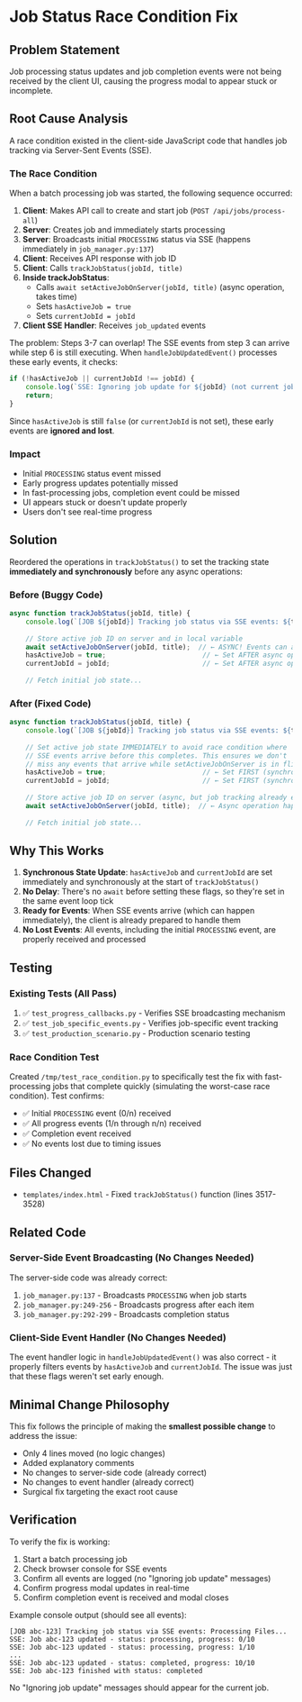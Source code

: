 # Job Status Race Condition Fix

## Problem Statement

Job processing status updates and job completion events were not being received by the client UI, causing the progress modal to appear stuck or incomplete.

## Root Cause Analysis

A race condition existed in the client-side JavaScript code that handles job tracking via Server-Sent Events (SSE).

### The Race Condition

When a batch processing job was started, the following sequence occurred:

1. **Client**: Makes API call to create and start job (`POST /api/jobs/process-all`)
2. **Server**: Creates job and immediately starts processing
3. **Server**: Broadcasts initial `PROCESSING` status via SSE (happens immediately in `job_manager.py:137`)
4. **Client**: Receives API response with job ID
5. **Client**: Calls `trackJobStatus(jobId, title)`
6. **Inside trackJobStatus**:
   - Calls `await setActiveJobOnServer(jobId, title)` (async operation, takes time)
   - Sets `hasActiveJob = true` 
   - Sets `currentJobId = jobId`
7. **Client SSE Handler**: Receives `job_updated` events

The problem: Steps 3-7 can overlap! The SSE events from step 3 can arrive while step 6 is still executing. When `handleJobUpdatedEvent()` processes these early events, it checks:

```javascript
if (!hasActiveJob || currentJobId !== jobId) {
    console.log(`SSE: Ignoring job update for ${jobId} (not current job)`);
    return;
}
```

Since `hasActiveJob` is still `false` (or `currentJobId` is not set), these early events are **ignored and lost**.

### Impact

- Initial `PROCESSING` status event missed
- Early progress updates potentially missed
- In fast-processing jobs, completion event could be missed
- UI appears stuck or doesn't update properly
- Users don't see real-time progress

## Solution

Reordered the operations in `trackJobStatus()` to set the tracking state **immediately and synchronously** before any async operations:

### Before (Buggy Code)

```javascript
async function trackJobStatus(jobId, title) {
    console.log(`[JOB ${jobId}] Tracking job status via SSE events: ${title}`);
    
    // Store active job ID on server and in local variable
    await setActiveJobOnServer(jobId, title);  // ← ASYNC! Events can arrive before this completes
    hasActiveJob = true;                        // ← Set AFTER async operation
    currentJobId = jobId;                       // ← Set AFTER async operation
    
    // Fetch initial job state...
```

### After (Fixed Code)

```javascript
async function trackJobStatus(jobId, title) {
    console.log(`[JOB ${jobId}] Tracking job status via SSE events: ${title}`);
    
    // Set active job state IMMEDIATELY to avoid race condition where
    // SSE events arrive before this completes. This ensures we don't
    // miss any events that arrive while setActiveJobOnServer is in flight.
    hasActiveJob = true;                        // ← Set FIRST (synchronous)
    currentJobId = jobId;                       // ← Set FIRST (synchronous)
    
    // Store active job ID on server (async, but job tracking already enabled)
    await setActiveJobOnServer(jobId, title);  // ← Async operation happens AFTER state is ready
    
    // Fetch initial job state...
```

## Why This Works

1. **Synchronous State Update**: `hasActiveJob` and `currentJobId` are set immediately and synchronously at the start of `trackJobStatus()`
2. **No Delay**: There's no `await` before setting these flags, so they're set in the same event loop tick
3. **Ready for Events**: When SSE events arrive (which can happen immediately), the client is already prepared to handle them
4. **No Lost Events**: All events, including the initial `PROCESSING` event, are properly received and processed

## Testing

### Existing Tests (All Pass)

1. ✅ `test_progress_callbacks.py` - Verifies SSE broadcasting mechanism
2. ✅ `test_job_specific_events.py` - Verifies job-specific event tracking
3. ✅ `test_production_scenario.py` - Production scenario testing

### Race Condition Test

Created `/tmp/test_race_condition.py` to specifically test the fix with fast-processing jobs that complete quickly (simulating the worst-case race condition). Test confirms:

- ✅ Initial `PROCESSING` event (0/n) received
- ✅ All progress events (1/n through n/n) received  
- ✅ Completion event received
- ✅ No events lost due to timing issues

## Files Changed

- `templates/index.html` - Fixed `trackJobStatus()` function (lines 3517-3528)

## Related Code

### Server-Side Event Broadcasting (No Changes Needed)

The server-side code was already correct:

1. `job_manager.py:137` - Broadcasts `PROCESSING` when job starts
2. `job_manager.py:249-256` - Broadcasts progress after each item
3. `job_manager.py:292-299` - Broadcasts completion status

### Client-Side Event Handler (No Changes Needed)

The event handler logic in `handleJobUpdatedEvent()` was also correct - it properly filters events by `hasActiveJob` and `currentJobId`. The issue was just that these flags weren't set early enough.

## Minimal Change Philosophy

This fix follows the principle of making the **smallest possible change** to address the issue:

- Only 4 lines moved (no logic changes)
- Added explanatory comments
- No changes to server-side code (already correct)
- No changes to event handler (already correct)
- Surgical fix targeting the exact root cause

## Verification

To verify the fix is working:

1. Start a batch processing job
2. Check browser console for SSE events
3. Confirm all events are logged (no "Ignoring job update" messages)
4. Confirm progress modal updates in real-time
5. Confirm completion event is received and modal closes

Example console output (should see all events):
```
[JOB abc-123] Tracking job status via SSE events: Processing Files...
SSE: Job abc-123 updated - status: processing, progress: 0/10
SSE: Job abc-123 updated - status: processing, progress: 1/10
...
SSE: Job abc-123 updated - status: completed, progress: 10/10
SSE: Job abc-123 finished with status: completed
```

No "Ignoring job update" messages should appear for the current job.
